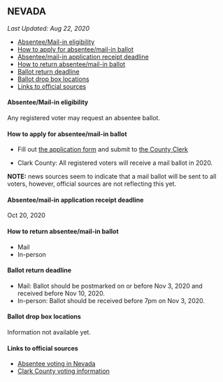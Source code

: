 ## NEVADA

*Last Updated: Aug 22, 2020*

* [Absentee/Mail-in eligibility](#absenteemail-in-eligibility)
* [How to apply for absentee/mail-in ballot](#how-to-apply-for-absenteemail-in-ballot)
* [Absentee/mail-in application receipt deadline](#absenteemail-in-application-receipt-deadline)
* [How to return absentee/mail-in ballot](#how-to-return-absenteemail-in-ballot)
* [Ballot return deadline](#ballot-return-deadline)
* [Ballot drop box locations](#ballot-drop-box-locations)
* [Links to official sources](#links-to-official-sources)


#### Absentee/Mail-in eligibility
Any registered voter may request an absentee ballot.

#### How to apply for absentee/mail-in ballot
* Fill out [the application form](https://www.nvsos.gov/sos/home/showdocument?id=8262) and submit to [the County Clerk](https://www.nvsos.gov/sos/elections/voters/county-clerk-contact-information)

* Clark County: All registered voters will receive a mail ballot in 2020. 

**NOTE:** news sources seem to indicate that a mail ballot will be sent to all 
voters, however, official sources are not reflecting this yet.

#### Absentee/mail-in application receipt deadline
Oct 20, 2020


#### How to return absentee/mail-in ballot
* Mail
* In-person

#### Ballot return deadline
* Mail: Ballot should be postmarked on or before Nov 3, 2020 and received before Nov 10, 2020.
* In-person: Ballot should be received before 7pm on Nov 3, 2020.

#### Ballot drop box locations
Information not available yet.


#### Links to official sources
* [Absentee voting in Nevada](https://www.nvsos.gov/sos/elections/voters/absentee-voting)
* [Clark County voting information](https://www.clarkcountynv.gov/government/departments/elections/index.php)

